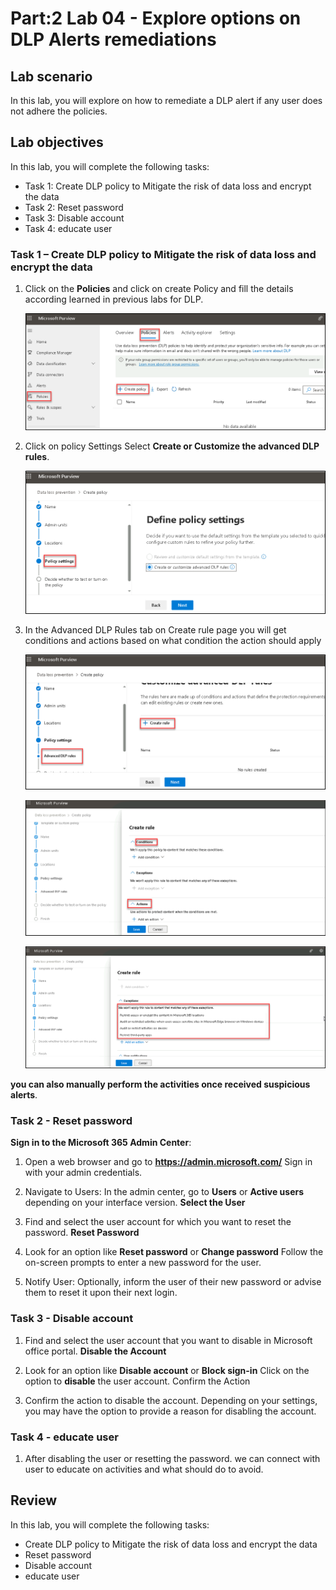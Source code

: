 # Part:2 Lab 04 - Explore options on DLP Alerts remediations 

## Lab scenario
In this lab, you will explore on how to remediate a DLP alert if any user does not adhere the policies.

## Lab objectives

In this lab, you will complete the following tasks:

+ Task 1: Create DLP policy to Mitigate the risk of data loss and encrypt the data
+ Task 2: Reset password
+ Task 3: Disable account
+ Task 4: educate user

### Task 1 – Create DLP policy to Mitigate the risk of data loss and encrypt the data

1. Click on the **Policies** and click on create Policy and fill the details according learned in previous labs for DLP.

   ![Picture 1](../media/Purview_DLP_Alrt_08.png)

1. Click on policy Settings Select **Create or Customize the advanced DLP rules**.

   ![Picture 1](../media/Purview_DLP_SettingsPolicy_09.png)

1. In the Advanced DLP Rules tab on Create rule page you will get conditions and actions based on what condition the action should apply

   ![Picture 1](../media/Purview_DLP_SettingsAdvancedPolicy_10.png)

   ![Picture 1](../media/Purview_DLP_SettingsAdvancedPolicy_11.png)

   ![Picture 1](../media/Purview_DLP_SettingsMitigationActions_12.png)

**you can also manually perform the activities once received suspicious alerts**.

### Task 2 - Reset password

**Sign in to the Microsoft 365 Admin Center**:

1. Open a web browser and go to **https://admin.microsoft.com/**
  Sign in with your admin credentials.

1. Navigate to Users:
   In the admin center, go to **Users** or **Active users** depending on your interface version.
   **Select the User**

1. Find and select the user account for which you want to reset the password.
   **Reset Password**

1. Look for an option like **Reset password** or **Change password**
   Follow the on-screen prompts to enter a new password for the user.

1. Notify User:
   Optionally, inform the user of their new password or advise them to reset it upon their next login.
  
### Task 3 - Disable account

1. Find and select the user account that you want to disable in Microsoft office portal.
  **Disable the Account**

1. Look for an option like **Disable account** or **Block sign-in**
  Click on the option to **disable** the user account.
  Confirm the Action

1. Confirm the action to disable the account. Depending on your settings, you may have the option to provide a reason for disabling the account.

### Task 4 - educate user

1. After disabling the user or resetting the password. we can connect with user to educate on activities and what should do to avoid.

## Review
In this lab, you will complete the following tasks:
+ Create DLP policy to Mitigate the risk of data loss and encrypt the data
+ Reset password
+ Disable account
+ educate user
